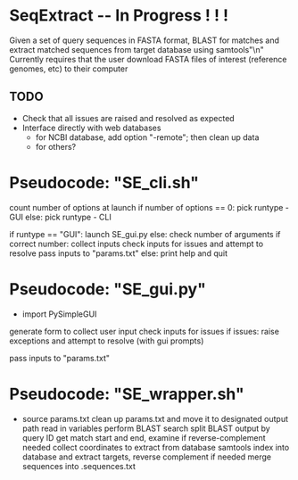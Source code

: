 # SeqExtract -- In Progress ! ! !
Given a set of query sequences in FASTA format, BLAST for matches and extract matched sequences from target database using samtools"\n"
Currently requires that the user download FASTA files of interest (reference genomes, etc) to their computer

## TODO
* Check that all issues are raised and resolved as expected
* Interface directly with web databases
  * for NCBI database, add option "-remote"; then clean up data
  * for others?

# Pseudocode: "SE_cli.sh"
count number of options at launch
  if number of options == 0:
    pick runtype - GUI
  else:
    pick runtype - CLI
    
if runtype == "GUI":
  launch SE_gui.py
else:
  check number of arguments
  if correct number:
    collect inputs
    check inputs for issues and attempt to resolve
    pass inputs to "params.txt"
  else:
    print help and quit
    
# Pseudocode: "SE_gui.py"
* import PySimpleGUI

generate form to collect user input
check inputs for issues
if issues:
  raise exceptions and attempt to resolve (with gui prompts)

pass inputs to "params.txt"

# Pseudocode: "SE_wrapper.sh"
* source params.txt
clean up params.txt and move it to designated output path
read in variables
perform BLAST search
split BLAST output by query ID
get match start and end, examine if reverse-complement needed
collect coordinates to extract from database
samtools index into database and extract targets, reverse complement if needed
merge sequences into .sequences.txt
  

